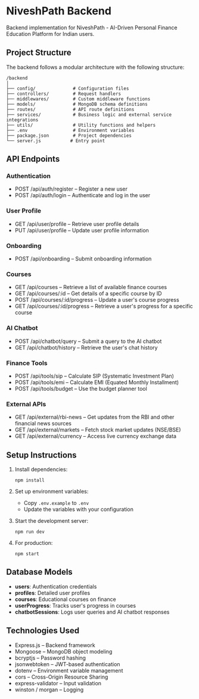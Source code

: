# NiveshPath Backend

Backend implementation for NiveshPath - AI-Driven Personal Finance Education Platform for Indian users.

## Project Structure

The backend follows a modular architecture with the following structure:

```
/backend
│
├── config/              # Configuration files
├── controllers/         # Request handlers
├── middlewares/         # Custom middleware functions
├── models/              # MongoDB schema definitions
├── routes/              # API route definitions
├── services/            # Business logic and external service integrations
├── utils/               # Utility functions and helpers
├── .env                 # Environment variables
├── package.json         # Project dependencies
└── server.js           # Entry point
```

## API Endpoints

### Authentication
- POST /api/auth/register – Register a new user
- POST /api/auth/login – Authenticate and log in the user

### User Profile
- GET /api/user/profile – Retrieve user profile details
- PUT /api/user/profile – Update user profile information

### Onboarding
- POST /api/onboarding – Submit onboarding information

### Courses
- GET /api/courses – Retrieve a list of available finance courses
- GET /api/courses/:id – Get details of a specific course by ID
- POST /api/courses/:id/progress – Update a user's course progress
- GET /api/courses/:id/progress – Retrieve a user's progress for a specific course

### AI Chatbot
- POST /api/chatbot/query – Submit a query to the AI chatbot
- GET /api/chatbot/history – Retrieve the user's chat history

### Finance Tools
- POST /api/tools/sip – Calculate SIP (Systematic Investment Plan)
- POST /api/tools/emi – Calculate EMI (Equated Monthly Installment)
- POST /api/tools/budget – Use the budget planner tool

### External APIs
- GET /api/external/rbi-news – Get updates from the RBI and other financial news sources
- GET /api/external/markets – Fetch stock market updates (NSE/BSE)
- GET /api/external/currency – Access live currency exchange data

## Setup Instructions

1. Install dependencies:
   ```
   npm install
   ```

2. Set up environment variables:
   - Copy `.env.example` to `.env`
   - Update the variables with your configuration

3. Start the development server:
   ```
   npm run dev
   ```

4. For production:
   ```
   npm start
   ```

## Database Models

- **users**: Authentication credentials
- **profiles**: Detailed user profiles
- **courses**: Educational courses on finance
- **userProgress**: Tracks user's progress in courses
- **chatbotSessions**: Logs user queries and AI chatbot responses

## Technologies Used

- Express.js – Backend framework
- Mongoose – MongoDB object modeling
- bcryptjs – Password hashing
- jsonwebtoken – JWT-based authentication
- dotenv – Environment variable management
- cors – Cross-Origin Resource Sharing
- express-validator – Input validation
- winston / morgan – Logging